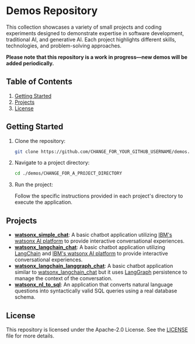 # Demos Repository

This collection showcases a variety of small projects and coding experiments designed to demonstrate expertise in software development, traditional AI, and generative AI. Each project highlights different skills, technologies, and problem-solving approaches.

**Please note that this repository is a work in progress—new demos will be added periodically.**

## Table of Contents

1. [Getting Started](#getting-started)
2. [Projects](#projects)
3. [License](#license)

## Getting Started

1. Clone the repository:

   ```sh
   git clone https://github.com/CHANGE_FOR_YOUR_GITHUB_USERNAME/demos.git
   ```

2. Navigate to a project directory:

   ```sh
   cd ./demos/CHANGE_FOR_A_PROJECT_DIRECTORY
   ```

3. Run the project:

   Follow the specific instructions provided in each project's directory to execute the application.

## Projects

- **[watsonx_simple_chat](./watsonx_simple_chat)**: A basic chatbot application utilizing [IBM's watsonx AI platform](https://www.ibm.com/watsonx) to provide interactive conversational experiences.
- **[watsonx_langchain_chat](./watsonx_langchain_chat)**: A basic chatbot application utilizing [LangChain](https://www.langchain.com/) and [IBM's watsonx AI platform](https://www.ibm.com/watsonx) to provide interactive conversational experiences.
- **[watsonx_langchain_langgraph_chat](./watsonx_langchain_langgraph_chat)**: A basic chatbot application similar to [watsonx_langchain_chat](./watsonx_langchain_chat) but it uses [LangGraph](https://langchain-ai.github.io/langgraph/) persistence to manage the context of the conversation.
- **[watsonx_nl_to_sql](./watsonx_nl_to_sql)**: An application that converts natural language questions into syntactically valid SQL queries using a real database schema.

## License

This repository is licensed under the Apache-2.0 License. See the [LICENSE](./LICENSE) file for more details.
